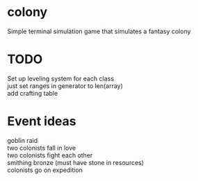 # colony
Simple terminal simulation game that simulates a fantasy colony

# TODO
Set up leveling system for each class\
just set ranges in generator to len(array)\
add crafting table


# Event ideas
goblin raid\
two colonists fall in love\
two colonists fight each other\
smithing bronze (must have stone in resources)\
colonists go on expedition
